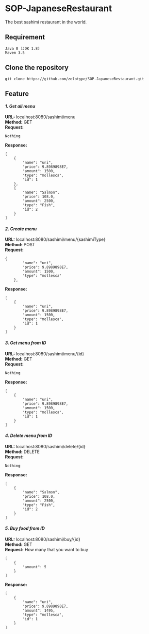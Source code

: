  SOP-JapaneseRestaurant
 ===
The best sashimi restaurant in the world.

## Requirement
```
Java 8 (JDK 1.8)
Maven 3.5
```

## Clone the repository
```
git clone https://github.com/zelotype/SOP-JapaneseRestaurant.git
```

## Feature
#### <i>1. Get all menu</i> <br>
<b>URL:</b> localhost:8080/sashimi/menu <br>
<b>Method:</b> GET <br>
<b>Request:</b> 
```
Nothing
```
<b>Response:</b> 
```
[
    {
        "name": "uni",
        "price": 9.8989898E7,
        "amount": 1500,
        "type": "mollesca",
        "id": 1
    },
    {
        "name": "Salmon",
        "price": 108.0,
        "amount": 2500,
        "type": "Fish",
        "id": 2
    }
]
```
#### <i>2. Create menu</i> <br>
<b>URL:</b> localhost:8080/sashimi/menu/{sashimiType} <br>
<b>Method:</b> POST <br>
<b>Request:</b> 
```
{
        "name": "uni",
        "price": 9.8989898E7,
        "amount": 1500,
        "type": "mollesca"
    },
```
<b>Response:</b> 
```
[
    {
        "name": "uni",
        "price": 9.8989898E7,
        "amount": 1500,
        "type": "mollesca",
        "id": 1
    }
]
```
#### <i>3. Get menu from ID</i> <br>
<b>URL:</b> localhost:8080/sashimi/menu/{id} <br>
<b>Method:</b> GET <br>
<b>Request:</b> 
```
Nothing
```
<b>Response:</b> 
```
[
    {
        "name": "uni",
        "price": 9.8989898E7,
        "amount": 1500,
        "type": "mollesca",
        "id": 1
    }
]
```
#### <i>4. Delete menu from ID</i> <br>
<b>URL:</b> localhost:8080/sashimi/delete/{id} <br>
<b>Method:</b> DELETE <br>
<b>Request:</b> 
```
Nothing
```
<b>Response:</b> 
```
[
    {
        "name": "Salmon",
        "price": 108.0,
        "amount": 2500,
        "type": "Fish",
        "id": 2
    }
]
```
#### <i>5. Buy food from ID</i> <br>
<b>URL:</b> localhost:8080/sashimi/buy/{id} <br>
<b>Method:</b> GET <br>
<b>Request:</b> How many that you want to buy 
```
[
    {
        "amount": 5
    }
]
```
<b>Response:</b> 
```
[
    {
        "name": "uni",
        "price": 9.8989898E7,
        "amount": 1495,
        "type": "mollesca",
        "id": 1
    }
]
```


